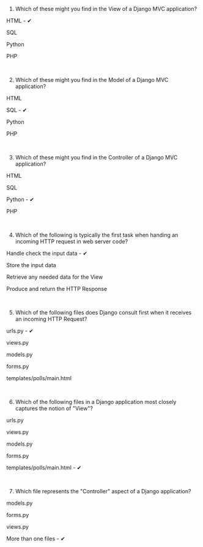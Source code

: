 1.  Which of these might you find in the View of a Django MVC application?


HTML - ✔



SQL



Python



PHP


<br/>

2.  Which of these might you find in the Model of a Django MVC application?



HTML



SQL - ✔



Python



PHP


<br/>

3.  Which of these might you find in the Controller of a Django MVC application?




HTML



SQL



Python - ✔



PHP


<br/>

4.  Which of the following is typically the first task when handing an incoming HTTP request in web server code?




Handle check the input data - ✔



Store the input data



Retrieve any needed data for the View



Produce and return the HTTP Response


<br/>

5.  Which of the following files does Django consult first when it receives an incoming HTTP Request?



urls.py - ✔



views.py



models.py



forms.py



templates/polls/main.html


<br/>

6.  Which of the following files in a Django application most closely captures the notion of "View"?




urls.py



views.py



models.py



forms.py



templates/polls/main.html - ✔


<br/>

7.  Which file represents the "Controller" aspect of a Django application?



models.py



forms.py



views.py



More than one files - ✔

